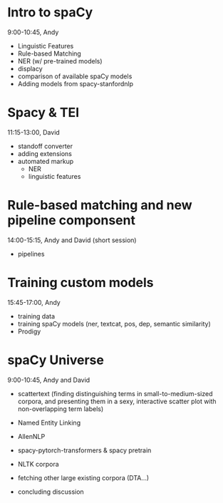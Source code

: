 # Intro to spaCy
9:00-10:45, Andy

- Linguistic Features 
- Rule-based Matching 
- NER (w/ pre-trained models)
- displacy
- comparison of available spaCy models 
- Adding models from spacy-stanfordnlp

# Spacy & TEI
11:15-13:00, David

- standoff converter
- adding extensions
- automated markup
   - NER
   - linguistic features

# Rule-based matching and new pipeline componsent
14:00-15:15, Andy and David (short session)
- pipelines
  
# Training custom models
15:45-17:00, Andy

- training data 
- training spaCy models (ner, textcat, pos, dep, semantic similarity)
- Prodigy

# spaCy Universe
9:00-10:45, Andy and David

- scattertext (finding distinguishing terms in small-to-medium-sized corpora, and presenting them in a sexy, interactive scatter plot with non-overlapping term labels)
- Named Entity Linking
- AllenNLP
- spacy-pytorch-transformers & spacy pretrain
- NLTK corpora
- fetching other large existing corpora (DTA...) 

- concluding discussion
